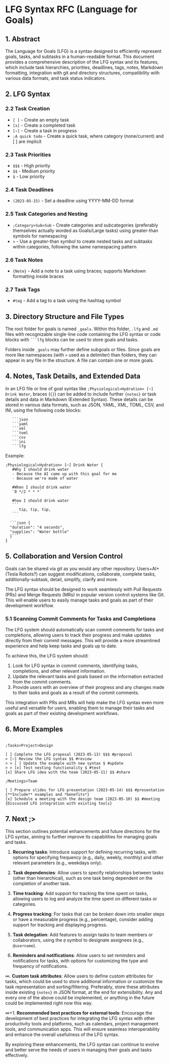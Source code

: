 # LFG Syntax RFC (Language for Goals)

## 1. Abstract

The Language for Goals (LFG) is a syntax designed to efficiently represent goals, tasks, and subtasks in a human-readable format. This document provides a comprehensive description of the LFG syntax and its features, which include task hierarchies, priorities, deadlines, tags, notes, Markdown formatting, integration with git and directory structures, compatibility with various data formats, and task status indicators.

## 2. LFG Syntax

### 2.2 Task Creation
- `[ ]` - Create an empty task
- `[x]` - Create a completed task
- `[~]` - Create a task in progress
- `;A quick todo` - Create a quick task, where category (none/current) and [ ] are implicit

### 2.3 Task Priorities
- `$$$` - High priority
- `$$` - Medium priority
- `$` - Low priority

### 2.4 Task Deadlines
- `(2023-05-15)` - Set a deadline using YYYY-MM-DD format

### 2.5 Task Categories and Nesting
- `;Category>Sub>Sub` - Create categories and subcategories (preferably themselves actually worded as Goals/Large tasks) using greater-than symbols for namespacing
- `>` - Use a greater-than symbol to create nested tasks and subtasks within categories, following the same namespacing pattern

### 2.6 Task Notes
- `{Note}` - Add a note to a task using braces; supports Markdown formatting inside braces

### 2.7 Task Tags
- `#tag` - Add a tag to a task using the hashtag symbol

## 3. Directory Structure and File Types

The root folder for goals is named `_goals`. Within this folder, `.lfg` and `.md` files with recognizable single-line code containing the LFG syntax or code blocks with ` ```lfg ` blocks can be used to store goals and tasks.

Folders inside `_goals` may further define subgoals or files. Since goals are more like namespaces (with `>` used as a delimiter) than folders, they can appear in any file in the structure. A file can contain one or more goals.

## 4. Notes, Task Details, and Extended Data

In an LFG file or line of goal syntax like `;Physiological>Hydration> [~] Drink Water`, braces (`{}`) can be added to include further `{notes}` or task details and data in Markdown (Extended Syntax). These details can be stored in various data formats, such as JSON, YAML, XML, TOML, CSV, and INI, using the following code blocks:

````
   ```json
   ```yaml
   ```xml
   ```toml
   ```csv
   ```ini
   ```lfg
````

Example:
````
;Physiological>Hydration> [~] Drink Water {
   #Why I should drink water
   - Because the AI came up with this goal for me
   - Because we're made of water

   #When I should drink water
   `0 */2 * * *`

   #how I should drink water
   ```
      tip, tip, tip,
   ```

  ```json {
  "duration": "4 seconds",
  "supplies": "Water bottle"
  }```
}

````

## 5. Collaboration and Version Control

Goals can be shared via git as you would any other repository. Users+AI+(Tesla Robots?) can suggest modifications, collaborate, complete tasks, additionally-subtask, detail, simplify, clarify and more.

The LFG syntax should be designed to work seamlessly with Pull Requests (PRs) and Merge Requests (MRs) in popular version control systems like Git. This will enable users to easily manage tasks and goals as part of their development workflow.

### 5.1 Scanning Commit Comments for Tasks and Completions

The LFG system should automatically scan commit comments for tasks and completions, allowing users to track their progress and make updates directly from their commit messages. This will provide a more streamlined experience and help keep tasks and goals up to date.

To achieve this, the LFG system should:

1. Look for LFG syntax in commit comments, identifying tasks, completions, and other relevant information.
2. Update the relevant tasks and goals based on the information extracted from the commit comments.
3. Provide users with an overview of their progress and any changes made to their tasks and goals as a result of the commit comments.

This integration with PRs and MRs will help make the LFG syntax even more useful and versatile for users, enabling them to manage their tasks and goals as part of their existing development workflows.

## 6. More Examples

```

;Tasks>Project>Design

[ ] Complete the LFG proposal (2023-05-13) $$$ #proposal
> [~] Review the LFG syntax $$ #review
> > [ ] Update the example with new syntax $ #update
> > [x] Test nesting functionality $ #test
[x] Share LFG idea with the team (2023-05-11) $$ #share

;Meetings>Team

[ ] Prepare slides for LFG presentation (2023-05-14) $$$ #presentation {**Include** examples and *benefits*}
[x] Schedule a meeting with the design team (2023-05-10) $$ #meeting {Discussed LFG integration with existing tools}

```

## 7. Next ;>

This section outlines potential enhancements and future directions for the LFG syntax, aiming to further improve its capabilities for managing goals and tasks.

1. **Recurring tasks**: Introduce support for defining recurring tasks, with options for specifying frequency (e.g., daily, weekly, monthly) and other relevant parameters (e.g., weekdays only).

2. **Task dependencies**: Allow users to specify relationships between tasks (other than hierarchical), such as one task being dependent on the completion of another task.

3. **Time tracking**: Add support for tracking the time spent on tasks, allowing users to log and analyze the time spent on different tasks or categories.

4. **Progress tracking**: For tasks that can be broken down into smaller steps or have a measurable progress (e.g., percentage), consider adding support for tracking and displaying progress.

5. **Task delegation**: Add features to assign tasks to team members or collaborators, using the `@` symbol to designate assignees (e.g., `@username`).

6. **Reminders and notifications**: Allow users to set reminders and notifications for tasks, with options for customizing the type and frequency of notifications.

∞. **Custom task attributes**: Allow users to define custom attributes for tasks, which could be used to store additional information or customize the task representation and sorting/filtering. Preferably, store these attributes inside existing `{notes}` in JSON format, at the end for extensibility.  Any and every one of the above could be implemented, or anything in the future could be implemented right now this way.

∞+1. **Recommended best practices for external tools**: Encourage the development of best practices for integrating the LFG syntax with other productivity tools and platforms, such as calendars, project management tools, and communication apps. This will ensure seamless interoperability and enhance the overall usefulness of the LFG syntax.

By exploring these enhancements, the LFG syntax can continue to evolve and better serve the needs of users in managing their goals and tasks effectively.
